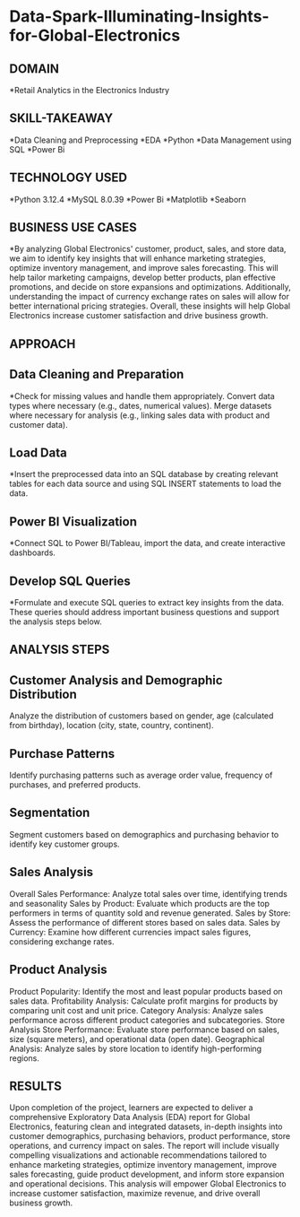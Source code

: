 # Data-Spark-Illuminating-Insights-for-Global-Electronics

## DOMAIN
*Retail Analytics in the Electronics Industry

## SKILL-TAKEAWAY
*Data Cleaning and Preprocessing
*EDA
*Python
*Data Management using SQL
*Power Bi

## TECHNOLOGY USED
*Python 3.12.4
*MySQL 8.0.39
*Power Bi
*Matplotlib
*Seaborn

## BUSINESS USE CASES
*By analyzing Global Electronics' customer, product, sales, and store data, we aim to identify key insights 
that will enhance marketing strategies, optimize inventory management, and improve sales forecasting. 
This will help tailor marketing campaigns, develop better products, plan effective promotions, 
and decide on store expansions and optimizations. Additionally, understanding the impact of 
currency exchange rates on sales will allow for better international pricing strategies. 
Overall, these insights will help Global Electronics increase customer satisfaction and drive business growth.

## APPROACH

## Data Cleaning and Preparation
*Check for missing values and handle them appropriately. Convert data types where necessary (e.g., dates, numerical values). 
Merge datasets where necessary for analysis (e.g., linking sales data with product and customer data).

## Load Data
*Insert the preprocessed data into an SQL database by creating relevant tables for each data source and using SQL INSERT 
statements to load the data.

## Power BI Visualization
*Connect SQL to Power BI/Tableau, import the data, and create interactive dashboards.

## Develop SQL Queries
*Formulate and execute SQL queries to extract key insights from the data. These queries should address important 
business questions and support the analysis steps below.

## ANALYSIS STEPS

## Customer Analysis and Demographic Distribution
Analyze the distribution of customers based on gender, age (calculated from birthday), 
location (city, state, country, continent).

## Purchase Patterns
Identify purchasing patterns such as average order value, frequency of purchases, and preferred products.

## Segmentation
Segment customers based on demographics and purchasing behavior to identify key customer groups.

## Sales Analysis
Overall Sales Performance: Analyze total sales over time, identifying trends and seasonality 
Sales by Product: Evaluate which products are the top performers in terms of quantity sold and revenue generated. 
Sales by Store: Assess the performance of different stores based on sales data. 
Sales by Currency: Examine how different currencies impact sales figures, considering exchange rates.

## Product Analysis
Product Popularity: Identify the most and least popular products based on sales data. 
Profitability Analysis: Calculate profit margins for products by comparing unit cost and unit price. 
Category Analysis: Analyze sales performance across different product categories and subcategories. 
Store Analysis Store Performance: Evaluate store performance based on sales, size (square meters), and operational data (open date). 
Geographical Analysis: Analyze sales by store location to identify high-performing regions.

## RESULTS
Upon completion of the project, learners are expected to deliver a comprehensive Exploratory Data Analysis (EDA) 
report for Global Electronics, featuring clean and integrated datasets, in-depth insights into customer demographics, 
purchasing behaviors, product performance, store operations, and currency impact on sales. 
The report will include visually compelling visualizations and actionable recommendations tailored to enhance marketing strategies,
optimize inventory management, improve sales forecasting, guide product development, and inform store expansion and operational decisions. 
This analysis will empower Global Electronics to increase customer satisfaction, maximize revenue, and drive overall business growth.
